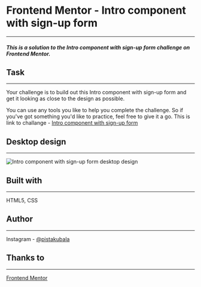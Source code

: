 # Frontend Mentor - Intro component with sign-up form
---
##### This is a solution to the Intro component with sign-up form challenge on Frontend Mentor.
## Task
---
Your challenge is to build out this Intro component with sign-up form and get it looking as close to the design as possible.

You can use any tools you like to help you complete the challenge. So if you've got something you'd like to practice, feel free to give it a go.
This is link to challange - [Intro component with sign-up form](https://www.frontendmentor.io/challenges/intro-component-with-signup-form-5cf91bd49edda32581d28fd1)

## Desktop design
---
![Intro component with sign-up form desktop design](https://res.cloudinary.com/dz209s6jk/image/upload/v1559829911/Challenges/cbyamvcsyhwlvnlelr5n.jpg "Intro component with sign-up form desktop design")

## Built with
---
HTML5, CSS
## Author 
---
Instagram - [@pistakubala](https://www.instagram.com/pistakubala/)

## Thanks to 
---
[Frontend Mentor](https://www.frontendmentor.io/)
